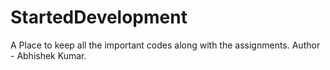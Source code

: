 # StartedDevelopment
A Place to keep all the important codes along with the assignments.
Author - Abhishek Kumar.
